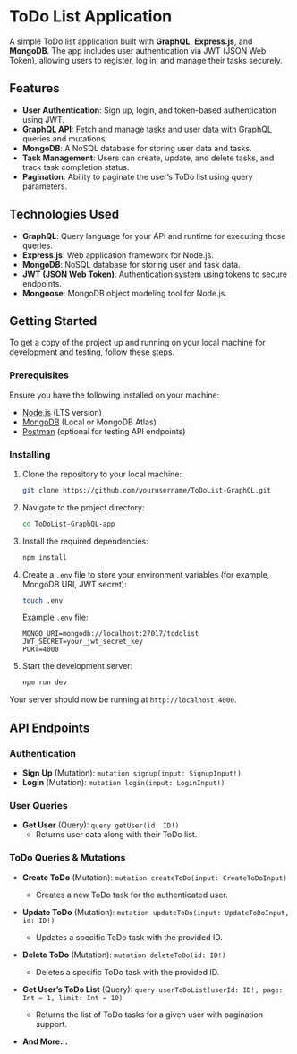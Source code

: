 # ToDo List Application

A simple ToDo list application built with **GraphQL**, **Express.js**, and **MongoDB**. The app includes user authentication via JWT (JSON Web Token), allowing users to register, log in, and manage their tasks securely.

## Features

- **User Authentication**: Sign up, login, and token-based authentication using JWT.
- **GraphQL API**: Fetch and manage tasks and user data with GraphQL queries and mutations.
- **MongoDB**: A NoSQL database for storing user data and tasks.
- **Task Management**: Users can create, update, and delete tasks, and track task completion status.
- **Pagination**: Ability to paginate the user’s ToDo list using query parameters.

## Technologies Used

- **GraphQL**: Query language for your API and runtime for executing those queries.
- **Express.js**: Web application framework for Node.js.
- **MongoDB**: NoSQL database for storing user and task data.
- **JWT (JSON Web Token)**: Authentication system using tokens to secure endpoints.
- **Mongoose**: MongoDB object modeling tool for Node.js.

## Getting Started

To get a copy of the project up and running on your local machine for development and testing, follow these steps.

### Prerequisites

Ensure you have the following installed on your machine:

- [Node.js](https://nodejs.org/en/) (LTS version)
- [MongoDB](https://www.mongodb.com/try/download/community) (Local or MongoDB Atlas)
- [Postman](https://www.postman.com/) (optional for testing API endpoints)

### Installing

1. Clone the repository to your local machine:

    ```bash
    git clone https://github.com/yourusername/ToDoList-GraphQL.git
    ```

2. Navigate to the project directory:

    ```bash
    cd ToDoList-GraphQL-app
    ```

3. Install the required dependencies:

    ```bash
    npm install
    ```

4. Create a `.env` file to store your environment variables (for example, MongoDB URI, JWT secret):

    ```bash
    touch .env
    ```

    Example `.env` file:

    ```env
    MONGO_URI=mongodb://localhost:27017/todolist
    JWT_SECRET=your_jwt_secret_key
    PORT=4000
    ```

5. Start the development server:

    ```bash
    npm run dev
    ```

Your server should now be running at `http://localhost:4000`.

## API Endpoints

### Authentication

- **Sign Up** (Mutation): `mutation signup(input: SignupInput!)`
- **Login** (Mutation): `mutation login(input: LoginInput!)`

### User Queries

- **Get User** (Query): `query getUser(id: ID!)`
  - Returns user data along with their ToDo list.

### ToDo Queries & Mutations

- **Create ToDo** (Mutation): `mutation createToDo(input: CreateToDoInput)`
  - Creates a new ToDo task for the authenticated user.
  
- **Update ToDo** (Mutation): `mutation updateToDo(input: UpdateToDoInput, id: ID!)`
  - Updates a specific ToDo task with the provided ID.

- **Delete ToDo** (Mutation): `mutation deleteToDo(id: ID!)`
  - Deletes a specific ToDo task with the provided ID.
  
- **Get User’s ToDo List** (Query): `query userToDoList(userId: ID!, page: Int = 1, limit: Int = 10)`
  - Returns the list of ToDo tasks for a given user with pagination support.

- **And More...**
